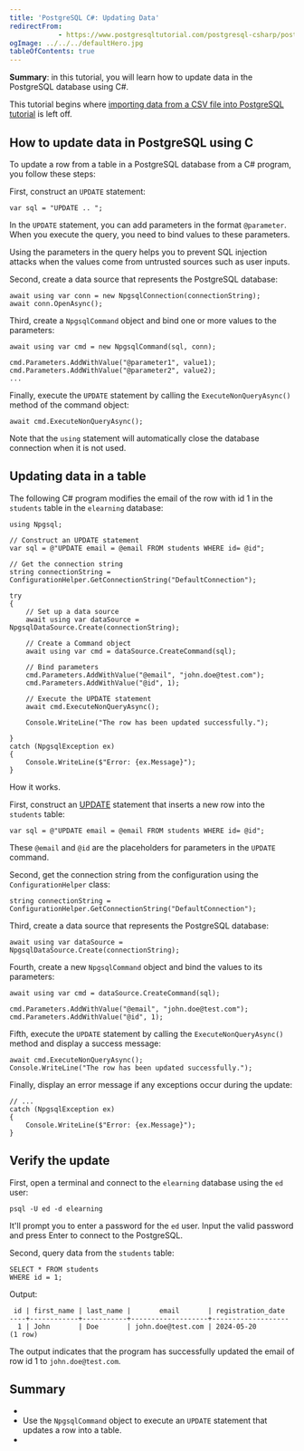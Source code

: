```yaml
---
title: 'PostgreSQL C#: Updating Data'
redirectFrom: 
            - https://www.postgresqltutorial.com/postgresql-csharp/postgresql-csharp-update/
ogImage: ../../../defaultHero.jpg
tableOfContents: true
---
```



**Summary**: in this tutorial, you will learn how to update data in the PostgreSQL database using C#.





This tutorial begins where [importing data from a CSV file into PostgreSQL tutorial](https://www.postgresqltutorial.com/postgresql-csharp/postgresql-csharp-import-csv-file/) is left off.





## How to update data in PostgreSQL using C





To update a row from a table in a PostgreSQL database from a C# program, you follow these steps:





First, construct an `UPDATE` statement:





```
var sql = "UPDATE .. ";
```





In the `UPDATE` statement, you can add parameters in the format `@parameter`. When you execute the query, you need to bind values to these parameters.





Using the parameters in the query helps you to prevent SQL injection attacks when the values come from untrusted sources such as user inputs.





Second, create a data source that represents the PostgreSQL database:





```
await using var conn = new NpgsqlConnection(connectionString);
await conn.OpenAsync();
```





Third, create a `NpgsqlCommand` object and bind one or more values to the parameters:





```
await using var cmd = new NpgsqlCommand(sql, conn);

cmd.Parameters.AddWithValue("@parameter1", value1);
cmd.Parameters.AddWithValue("@parameter2", value2);
...
```





Finally, execute the `UPDATE` statement by calling the `ExecuteNonQueryAsync()` method of the command object:





```
await cmd.ExecuteNonQueryAsync();
```





Note that the `using` statement will automatically close the database connection when it is not used.





## Updating data in a table





The following C# program modifies the email of the row with id 1 in the `students` table in the `elearning` database:





```
using Npgsql;

// Construct an UPDATE statement
var sql = @"UPDATE email = @email FROM students WHERE id= @id";

// Get the connection string
string connectionString = ConfigurationHelper.GetConnectionString("DefaultConnection");

try
{
    // Set up a data source
    await using var dataSource = NpgsqlDataSource.Create(connectionString);

    // Create a Command object
    await using var cmd = dataSource.CreateCommand(sql);

    // Bind parameters
    cmd.Parameters.AddWithValue("@email", "john.doe@test.com");
    cmd.Parameters.AddWithValue("@id", 1);

    // Execute the UPDATE statement
    await cmd.ExecuteNonQueryAsync();

    Console.WriteLine("The row has been updated successfully.");

}
catch (NpgsqlException ex)
{
    Console.WriteLine($"Error: {ex.Message}");
}
```





How it works.





First, construct an [UPDATE](https://www.postgresqltutorial.com/postgresql-tutorial/postgresql-update/) statement that inserts a new row into the `students` table:





```
var sql = @"UPDATE email = @email FROM students WHERE id= @id";
```





These `@email` and `@id` are the placeholders for parameters in the `UPDATE` command.





Second, get the connection string from the configuration using the `ConfigurationHelper` class:





```
string connectionString = ConfigurationHelper.GetConnectionString("DefaultConnection");
```





Third, create a data source that represents the PostgreSQL database:





```
await using var dataSource = NpgsqlDataSource.Create(connectionString);
```





Fourth, create a new `NpgsqlCommand` object and bind the values to its parameters:





```
await using var cmd = dataSource.CreateCommand(sql);

cmd.Parameters.AddWithValue("@email", "john.doe@test.com");
cmd.Parameters.AddWithValue("@id", 1);
```





Fifth, execute the `UPDATE` statement by calling the `ExecuteNonQueryAsync()` method and display a success message:





```
await cmd.ExecuteNonQueryAsync();
Console.WriteLine("The row has been updated successfully.");
```





Finally, display an error message if any exceptions occur during the update:





```
// ...
catch (NpgsqlException ex)
{
    Console.WriteLine($"Error: {ex.Message}");
}
```





## Verify the update





First, open a terminal and connect to the `elearning` database using the `ed` user:





```
psql -U ed -d elearning
```





It'll prompt you to enter a password for the `ed` user. Input the valid password and press Enter to connect to the PostgreSQL.





Second, query data from the `students` table:





```
SELECT * FROM students
WHERE id = 1;
```





Output:





```
 id | first_name | last_name |       email       | registration_date
----+------------+-----------+-------------------+-------------------
  1 | John       | Doe       | john.doe@test.com | 2024-05-20
(1 row)
```





The output indicates that the program has successfully updated the email of row id 1 to `john.doe@test.com`.





## Summary





- 
- Use the `NpgsqlCommand` object to execute an `UPDATE` statement that updates a row into a table.
- 


